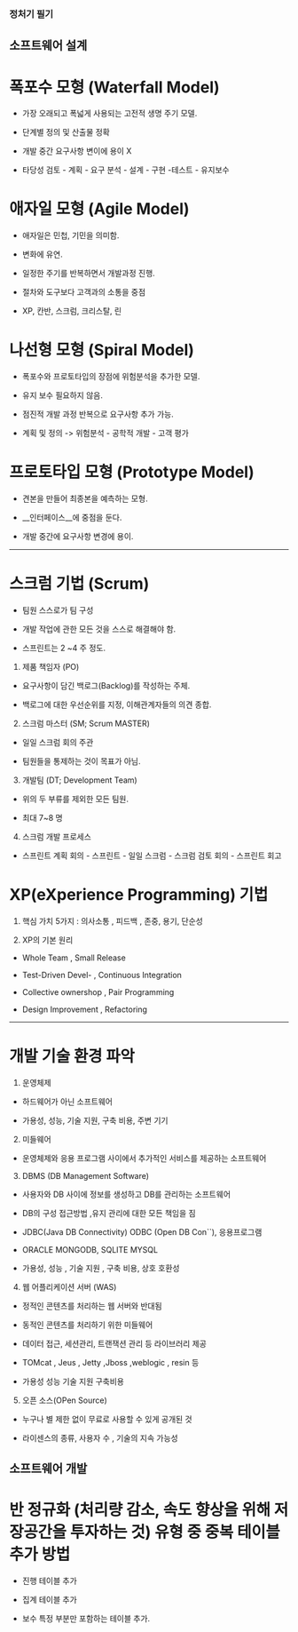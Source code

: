 ### 정처기 필기

## 소프트웨어 설계

# 폭포수 모형 (Waterfall Model)

- 가장 오래되고 폭넓게 사용되는 고전적 생명 주기 모델.

- 단계별 정의 및 산출물 정확

- 개발 중간 요구사항 변이에 용이 X

- 타당성 검토 - 계획 - 요구 분석 - 설계 - 구현 -테스트 - 유지보수

# 애자일 모형 (Agile Model)

- 애자일은 민첩, 기민을 의미함.

- 변화에 유연.

- 일정한 주기를 반복하면서 개발과정 진행.

- 절차와 도구보다 고객과의 소통을 중점

- XP, 칸반, 스크럼, 크리스탈, 린

# 나선형 모형 (Spiral Model)

- 폭포수와 프로토타입의 장점에 위험분석을 추가한 모델.

- 유지 보수 필요하지 않음.

- 점진적 개발 과정 반복으로 요구사항 추가 가능.

- 계획 및 정의 -> 위험분석 - 공학적 개발 - 고객 평가


# 프로토타입 모형 (Prototype Model)

- 견본을 만들어 최종본을 예측하는 모형.

- __인터페이스__에 중점을 둔다.

- 개발 중간에 요구사항 변경에 용이.

-----

# 스크럼 기법 (Scrum)

- 팀원 스스로가 팀 구성

- 개발 작업에 관한 모든 것을 스스로 해결해야 함.

- 스프린트는 2 ~4 주 정도.

1. 제품 책임자 (PO)

- 요구사항이 담긴 백로그(Backlog)를 작성하는 주체.

- 백로그에 대한 우선순위를 지정, 이해관계자들의 의견 종합.

2. 스크럼 마스터 (SM; Scrum MASTER)

- 일일 스크럼 회의 주관

- 팀원들을 통제하는 것이 목표가 아님.

3. 개발팀 (DT; Development Team)

- 위의 두 부류를 제외한 모든 팀원.

- 최대 7~8 명

4. 스크럼 개발 프로세스

- 스프린트 계획 회의 - 스프린트 - 일일 스크럼 - 스크럼 검토 회의 - 스프린트 회고 


# XP(eXperience Programming) 기법

1. 핵심 가치 5가지 : 의사소통 , 피드백 , 존중, 용기, 단순성

2. XP의 기본 원리 

- Whole Team , Small Release

- Test-Driven Devel- , Continuous Integration 

- Collective ownershop , Pair Programming

- Design Improvement , Refactoring


-----

# 개발 기술 환경 파악

1. 운영체제

- 하드웨어가 아닌 소프트웨어

- 가용성, 성능, 기술 지원, 구축 비용, 주변 기기

2. 미들웨어

- 운영체제와 응용 프로그램 사이에서 추가적인 서비스를 제공하는 소프트웨어

3. DBMS (DB Management Software)

- 사용자와 DB 사이에 정보를 생성하고 DB를 관리하는 소프트웨어

- DB의 구성 접근방법 ,유지 관리에 대한 모든 책임을 짐

- JDBC(Java DB Connectivity) ODBC (Open DB Con``), 응용프로그램

- ORACLE MONGODB, SQLITE MYSQL

- 가용성, 성능 , 기술 지원 , 구축 비용, 상호 호환성

4. 웹 어플리케이션 서버  (WAS)

- 정적인 콘텐츠를 처리하는 웹 서버와 반대됨

- 동적인 콘텐츠를 처리하기 위한 미들웨어

- 데이터 접근, 세션관리, 트랜잭션 관리 등 라이브러리 제공

- TOMcat , Jeus , Jetty ,Jboss ,weblogic , resin 등

- 가용성 성능 기술 지원 구축비용

5. 오픈 소스(OPen Source)

- 누구나 별 제한 없이 무료로 사용할 수 있게 공개된 것

- 라이센스의 종류, 사용자 수 , 기술의 지속 가능성



## 소프트웨어 개발

# 반 정규화 (처리량 감소, 속도 향상을 위해 저장공간을 투자하는 것) 유형 중 중복 테이블 추가 방법

- 진행 테이블 추가

- 집계 테이블 추가

- 보수 특정 부분만 포함하는 테이블 추가.
